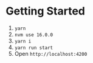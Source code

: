 # Getting Started

1. `yarn`
2. `nvm use 16.0.0`
3. `yarn i`
4. `yarn run start`
5. Open `http://localhost:4200`

